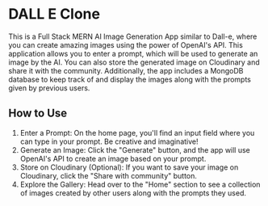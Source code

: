#  DALL E Clone
This is a Full Stack MERN AI Image Generation App similar to Dall-e, where you can create amazing images using the power of OpenAI's API. This application allows you to enter a prompt, which will be used to generate an image by the AI. You can also store the generated image on Cloudinary and share it with the community. Additionally, the app includes a MongoDB database to keep track of and display the images along with the prompts given by previous users.

## How to Use
1. Enter a Prompt: On the home page, you'll find an input field where you can type in your prompt. Be creative and imaginative!<br>
2. Generate an Image: Click the "Generate" button, and the app will use OpenAI's API to create an image based on your prompt.<br>
3. Store on Cloudinary (Optional): If you want to save your image on Cloudinary, click the "Share with community" button. <br>
4. Explore the Gallery: Head over to the "Home" section to see a collection of images created by other users along with the prompts they used.<br>


